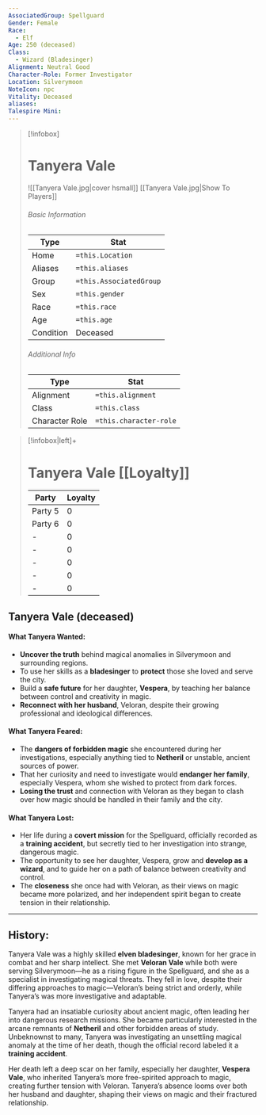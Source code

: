 ```yaml
---
AssociatedGroup: Spellguard
Gender: Female
Race:
  - Elf
Age: 250 (deceased)
Class:
  - Wizard (Bladesinger)
Alignment: Neutral Good
Character-Role: Former Investigator
Location: Silverymoon
NoteIcon: npc
Vitality: Deceased
aliases: 
Talespire Mini:
---
```


> [!infobox]
> # Tanyera Vale
> ![[Tanyera Vale.jpg|cover hsmall]]
> [[Tanyera Vale.jpg|Show To Players]]
> ###### Basic Information
> Type |  Stat |
> ---|---|
> Home | `=this.Location` |
> Aliases | `=this.aliases` |
> Group | `=this.AssociatedGroup` |
> Sex | `=this.gender` |
> Race | `=this.race` |
> Age | `=this.age` |
> Condition | Deceased |
> ###### Additional Info
> Type |  Stat |
> ---|---|
> Alignment | `=this.alignment` |
> Class | `=this.class` |
> Character Role | `=this.character-role` |

> [!infobox|left]+
> # Tanyera Vale [[Loyalty]]
> Party |  Loyalty |
> ---|---|
> Party 5 | 0 |
> Party 6 | 0 |
> - | 0 |
> - | 0 |
> - | 0 |
> - | 0 |
> - | 0 |

## **Tanyera Vale (deceased)**

#### What Tanyera Wanted:
- **Uncover the truth** behind magical anomalies in Silverymoon and surrounding regions.
- To use her skills as a **bladesinger** to **protect** those she loved and serve the city.
- Build a **safe future** for her daughter, **Vespera**, by teaching her balance between control and creativity in magic.
- **Reconnect with her husband**, Veloran, despite their growing professional and ideological differences.

#### What Tanyera Feared:
- The **dangers of forbidden magic** she encountered during her investigations, especially anything tied to **Netheril** or unstable, ancient sources of power.
- That her curiosity and need to investigate would **endanger her family**, especially Vespera, whom she wished to protect from dark forces.
- **Losing the trust** and connection with Veloran as they began to clash over how magic should be handled in their family and the city.

#### What Tanyera Lost:
- Her life during a **covert mission** for the Spellguard, officially recorded as a **training accident**, but secretly tied to her investigation into strange, dangerous magic.
- The opportunity to see her daughter, Vespera, grow and **develop as a wizard**, and to guide her on a path of balance between creativity and control.
- The **closeness** she once had with Veloran, as their views on magic became more polarized, and her independent spirit began to create tension in their relationship.

---

## History:
Tanyera Vale was a highly skilled **elven bladesinger**, known for her grace in combat and her sharp intellect. She met **Veloran Vale** while both were serving Silverymoon—he as a rising figure in the Spellguard, and she as a specialist in investigating magical threats. They fell in love, despite their differing approaches to magic—Veloran’s being strict and orderly, while Tanyera’s was more investigative and adaptable.

Tanyera had an insatiable curiosity about ancient magic, often leading her into dangerous research missions. She became particularly interested in the arcane remnants of **Netheril** and other forbidden areas of study. Unbeknownst to many, Tanyera was investigating an unsettling magical anomaly at the time of her death, though the official record labeled it a **training accident**.

Her death left a deep scar on her family, especially her daughter, **Vespera Vale**, who inherited Tanyera’s more free-spirited approach to magic, creating further tension with Veloran. Tanyera’s absence looms over both her husband and daughter, shaping their views on magic and their fractured relationship.
